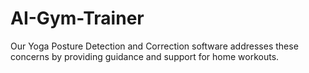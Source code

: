 # AI-Gym-Trainer
Our Yoga Posture Detection and Correction software addresses these concerns by providing guidance and support for home workouts. 
